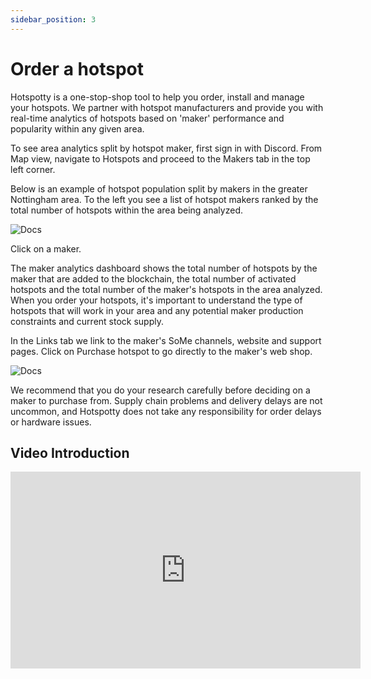 ```yaml
---
sidebar_position: 3
---
```


# Order a hotspot

Hotspotty is a one-stop-shop tool to help you order, install and manage your hotspots. We partner with hotspot manufacturers and provide you with real-time analytics of hotspots based on 'maker' performance and popularity within any given area. 

To see area analytics split by hotspot maker, first sign in with Discord. From Map view, navigate to Hotspots and proceed to the Makers tab in the top left corner. 

Below is an example of hotspot population split by makers in the greater Nottingham area. To the left you see a list of hotspot makers ranked by the total number of hotspots within the area being analyzed.  

![Docs](/img/getting-started/makers-1.png)

Click on a maker. 

The maker analytics dashboard shows the total number of hotspots by the maker that are added to the blockchain, the total number of activated hotspots and the total number of the maker's hotspots in the area analyzed. When you order your hotspots, it's important to understand the type of hotspots that will work in your area and any potential maker production constraints and current stock supply. 

In the Links tab we link to the maker's SoMe channels, website and support pages. Click on Purchase hotspot to go directly to the maker's web shop. 

![Docs](/img/getting-started/makers-2.png)

We recommend that you do your research carefully before deciding on a maker to purchase from. Supply chain problems and delivery delays are not uncommon, and Hotspotty does not take any responsibility for order delays or hardware issues.    


## Video Introduction

<div class="videoWrapper">
    <iframe width="560" height="315" src="https://www.youtube.com/embed/wyHFBr4RpG0" title="YouTube video player" frameborder="0" allow="accelerometer; autoplay; clipboard-write; encrypted-media; gyroscope; picture-in-picture" allowfullscreen></iframe>
</div>